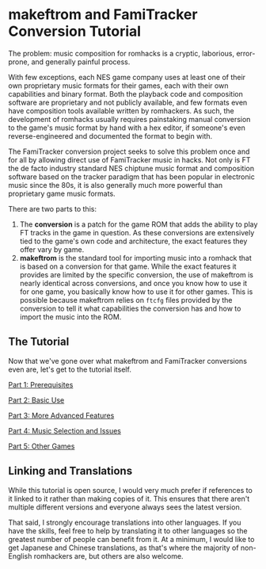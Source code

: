 # makeftrom and FamiTracker Conversion Tutorial

The problem: music composition for romhacks is a cryptic, laborious, error-prone, and generally painful process.

With few exceptions, each NES game company uses at least one of their own proprietary music formats for their games, each with their own capabilities and binary format. Both the playback code and composition software are proprietary and not publicly available, and few formats even have composition tools available written by romhackers. As such, the development of romhacks usually requires painstaking manual conversion to the game's music format by hand with a hex editor, if someone's even reverse-engineered and documented the format to begin with.

The FamiTracker conversion project seeks to solve this problem once and for all by allowing direct use of FamiTracker music in hacks. Not only is FT the de facto industry standard NES chiptune music format and composition software based on the tracker paradigm that has been popular in electronic music since the 80s, it is also generally much more powerful than proprietary game music formats.

There are two parts to this:
1. The **conversion** is a patch for the game ROM that adds the ability to play FT tracks in the game in question. As these conversions are extensively tied to the game's own code and architecture, the exact features they offer vary by game.
2. **makeftrom** is the standard tool for importing music into a romhack that is based on a conversion for that game. While the exact features it provides are limited by the specific conversion, the use of makeftrom is nearly identical across conversions, and once you know how to use it for one game, you basically know how to use it for other games. This is possible because makeftrom relies on `ftcfg` files provided by the conversion to tell it what capabilities the conversion has and how to import the music into the ROM.

## The Tutorial

Now that we've gone over what makeftrom and FamiTracker conversions even are, let's get to the tutorial itself.

[Part 1: Prerequisites](./prerequisites.md)

[Part 2: Basic Use](./basic-use.md)

[Part 3: More Advanced Features](./features.md)

[Part 4: Music Selection and Issues](./music-selection.md)

[Part 5: Other Games](./other-games.md)

## Linking and Translations

While this tutorial is open source, I would very much prefer if references to it linked to it rather than making copies of it. This ensures that there aren't multiple different versions and everyone always sees the latest version.

That said, I strongly encourage translations into other languages. If you have the skills, feel free to help by translating it to other languages so the greatest number of people can benefit from it. At a minimum, I would like to get Japanese and Chinese translations, as that's where the majority of non-English romhackers are, but others are also welcome.
